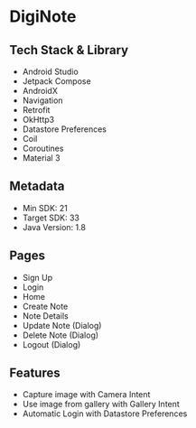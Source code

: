 # DigiNote

## Tech Stack & Library
- Android Studio
- Jetpack Compose
- AndroidX
- Navigation
- Retrofit
- OkHttp3
- Datastore Preferences
- Coil
- Coroutines
- Material 3

## Metadata
- Min SDK: 21
- Target SDK: 33
- Java Version: 1.8

## Pages
- Sign Up
- Login
- Home
- Create Note
- Note Details
- Update Note (Dialog)
- Delete Note (Dialog)
- Logout (Dialog)

## Features
- Capture image with Camera Intent 
- Use image from gallery with Gallery Intent
- Automatic Login with Datastore Preferences


